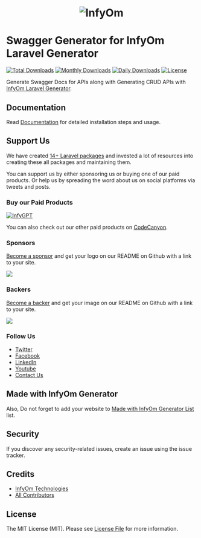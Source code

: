<h1 align="center"><img src="https://assets.infyom.com/open-source/infyom-logo.png" alt="InfyOm"></h1>

Swagger Generator for InfyOm Laravel Generator
===================================================

[![Total Downloads](https://poser.pugx.org/infyomlabs/swagger-generator/downloads)](https://packagist.org/packages/infyomlabs/swagger-generator)
[![Monthly Downloads](https://poser.pugx.org/infyomlabs/swagger-generator/d/monthly)](https://packagist.org/packages/infyomlabs/swagger-generator)
[![Daily Downloads](https://poser.pugx.org/infyomlabs/swagger-generator/d/daily)](https://packagist.org/packages/infyomlabs/swagger-generator)
[![License](https://poser.pugx.org/infyomlabs/swagger-generator/license)](https://packagist.org/packages/infyomlabs/swagger-generator)

Generate Swagger Docs for APIs along with Generating CRUD APIs with [InfyOm Laravel Generator](https://github.com/InfyOmLabs/laravel-generator).

## Documentation

Read [Documentation](https://infyom.com/open-source/laravelgenerator/docs/generator-options#swagger) for detailed installation steps and usage.

## Support Us

We have created [14+ Laravel packages](https://github.com/InfyOmLabs) and invested a lot of resources into creating these all packages and maintaining them.

You can support us by either sponsoring us or buying one of our paid products. Or help us by spreading the word about us on social platforms via tweets and posts.

### Buy our Paid Products

[![InfyGPT](https://assets.infyom.com/open-source/infygpt-inline.png)](https://infyom.com/products/gpt-site-builder)

You can also check out our other paid products on [CodeCanyon](https://1.envato.market/BXAnR1).

### Sponsors

[Become a sponsor](https://opencollective.com/infyomlabs#sponsor) and get your logo on our README on Github with a link to your site.

<a href="https://opencollective.com/infyomlabs#sponsor"><img src="https://opencollective.com/infyomlabs/sponsors.svg?width=890"></a>

### Backers

[Become a backer](https://opencollective.com/infyomlabs#backer) and get your image on our README on Github with a link to your site.

<a href="https://opencollective.com/infyomlabs#backer"><img src="https://opencollective.com/infyomlabs/backers.svg?width=890"></a>

### Follow Us

- [Twitter](https://twitter.com/infyom)
- [Facebook](https://www.facebook.com/infyom)
- [LinkedIn](https://in.linkedin.com/company/infyom-technologies)
- [Youtube](https://www.youtube.com/channel/UC8IvwfChD6i7Wp4yZp3tNsQ)
- [Contact Us](https://infyom.com/contact-us)

## Made with InfyOm Generator

Also, Do not forget to add your website to [Made with InfyOm Generator List](https://github.com/InfyOmLabs/laravel-generator/blob/develop/made-with-generator.md) list.

## Security

If you discover any security-related issues, create an issue using the issue tracker.

## Credits

- [InfyOm Technologies](https://github.com/infyomlabs)
- [All Contributors](../../contributors)

## License

The MIT License (MIT). Please see [License File](LICENSE.md) for more information.

